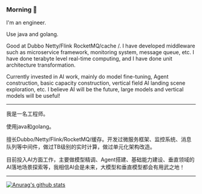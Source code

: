 ### Morning 👋

I'm an engineer.

Use java and golang.

Good at Dubbo Netty/Flink RocketMQ/cache /. I have developed middleware such as microservice framework, monitoring system, message queue, etc. I have done terabyte level real-time computing, and I have done unit architecture transformation.

Currently invested in AI work, mainly do model fine-tuning, Agent construction, basic capacity construction, vertical field AI landing scene exploration, etc. I believe AI will be the future, large models and vertical models will be useful!

--------------------

我是一名工程师。

使用java和golang。

擅长Dubbo/Netty/Flink/RocketMQ/缓存。开发过微服务框架、监控系统、消息队列等中间件，做过TB级别的实时计算，做过单元化架构改造。

目前投入AI方面工作，主要做模型精调、Agent搭建、基础能力建设、垂直领域的AI落地场景探索等，我相信AI会是未来，大模型和垂直模型都会有用武之地！

--------------------

[![Anurag's github stats](https://github-readme-stats.vercel.app/api?username=carryxyh&count_private=true&show_icons=true&theme=tokyonight)](https://github.com/anuraghazra/github-readme-stats)
